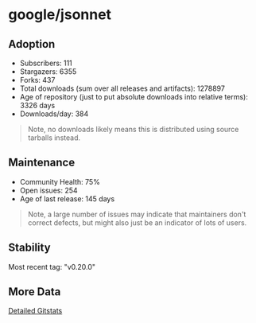 # google/jsonnet

## Adoption

- Subscribers: 111
- Stargazers: 6355
- Forks: 437
- Total downloads (sum over all releases and artifacts): 1278897
- Age of repository (just to put absolute downloads into relative terms): 3326 days
- Downloads/day: 384

> Note, no downloads likely means this is distributed using source tarballs instead.

## Maintenance

- Community Health: 75%
- Open issues: 254
- Age of last release: 145 days

> Note, a large number of issues may indicate that maintainers don't correct defects, but might also
> just be an indicator of lots of users.

## Stability

Most recent tag: "v0.20.0"

## More Data

[Detailed Gitstats](/bazel-catalog/gitstats/google/jsonnet)

